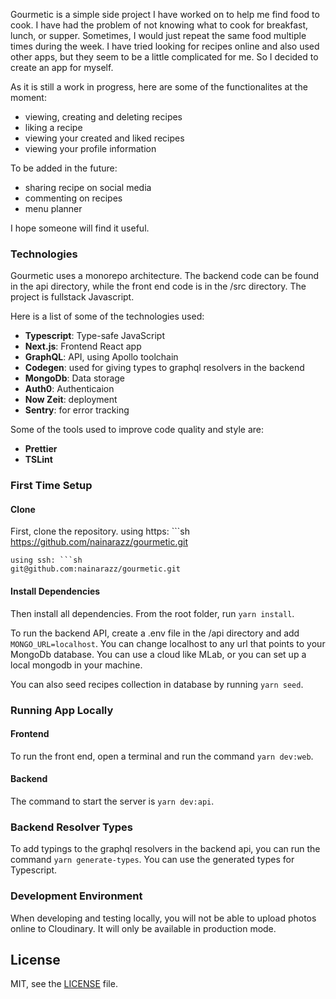 Gourmetic is a simple side project I have worked on to help me find food to cook. I have had the problem of not knowing what to cook for breakfast, lunch, or supper. Sometimes, I would just repeat the same food multiple times during the week. I have tried looking for recipes online and also used other apps, but they seem to be a little complicated for me. So I decided to create an app for myself.

As it is still a work in progress, here are some of the functionalites at the moment:

-   viewing, creating and deleting recipes
-   liking a recipe
-   viewing your created and liked recipes
-   viewing your profile information

To be added in the future:

-   sharing recipe on social media
-   commenting on recipes
-   menu planner

I hope someone will find it useful.

### Technologies

Gourmetic uses a monorepo architecture. The backend code can be found in the api directory, while the front end code is in the /src directory. The project is fullstack Javascript.

Here is a list of some of the technologies used:

-   **Typescript**: Type-safe JavaScript
-   **Next.js**: Frontend React app
-   **GraphQL**: API, using Apollo toolchain
-   **Codegen**: used for giving types to graphql resolvers in the backend
-   **MongoDb**: Data storage
-   **Auth0**: Authenticaion
-   **Now Zeit**: deployment
-   **Sentry**: for error tracking

Some of the tools used to improve code quality and style are:

-   **Prettier**
-   **TSLint**

### First Time Setup

#### Clone

First, clone the repository.
using https: ```sh
https://github.com/nainarazz/gourmetic.git

````
using ssh: ```sh
git@github.com:nainarazz/gourmetic.git
````

#### Install Dependencies

Then install all dependencies. From the root folder, run `yarn install`.

To run the backend API, create a .env file in the /api directory and add `MONGO_URL=localhost`. You can change localhost to any url that points to your MongoDb database. You can use a cloud like MLab, or you can set up a local mongodb in your machine.

You can also seed recipes collection in database by running `yarn seed`.

### Running App Locally

#### Frontend

To run the front end, open a terminal and run the command `yarn dev:web`.

#### Backend

The command to start the server is `yarn dev:api`.

### Backend Resolver Types

To add typings to the graphql resolvers in the backend api, you can run the command `yarn generate-types`. You can use the generated types for Typescript.

### Development Environment

When developing and testing locally, you will not be able to upload photos online to Cloudinary. It will only be available in production mode.

## License

MIT, see the [LICENSE](./LICENSE) file.
